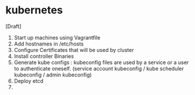 # kubernetes
[Draft]

1) Start up machines using Vagrantfile
2) Add hostnames in /etc/hosts
3) Configure Certificates that will be used by cluster 
4) Install controller Binaries
5) Generate kube configs : kubeconfig files are used by a service or a user to authenticate oneself. 
  (service account kubeconfig / kube scheduler kubeconfig / admin kubeconfig)
6) Deploy etcd 
7) 


